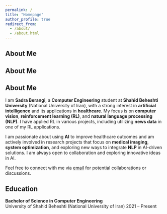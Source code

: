 ```yaml
---
permalink: /
title: "Homepage"
author_profile: true
redirect_from: 
  - /about/
  - /about.html
---
```

## About Me

## About Me

## About Me

I am **Sadra Berangi**, a **Computer Engineering** student at **Shahid Beheshti University** (National University of Iran), with a strong interest in **artificial intelligence** and its applications in **healthcare**. My focus is on **computer vision**, **reinforcement learning (RL)**, and **natural language processing (NLP)**. I have applied RL in various projects, including utilizing **news data** in one of my RL applications.

I am passionate about using **AI** to improve healthcare outcomes and am actively involved in research projects that focus on **medical imaging**, **system optimization**, and exploring new ways to integrate **NLP** in AI-driven solutions. I am always open to collaboration and exploring innovative ideas in AI.

Feel free to connect with me via [email](mailto:sadraberangi@gmail.com) for potential collaborations or discussions.







## Education

**Bachelor of Science in Computer Engineering**  
University of Shahid Beheshti (National University of Iran) 
2021 – Present  

